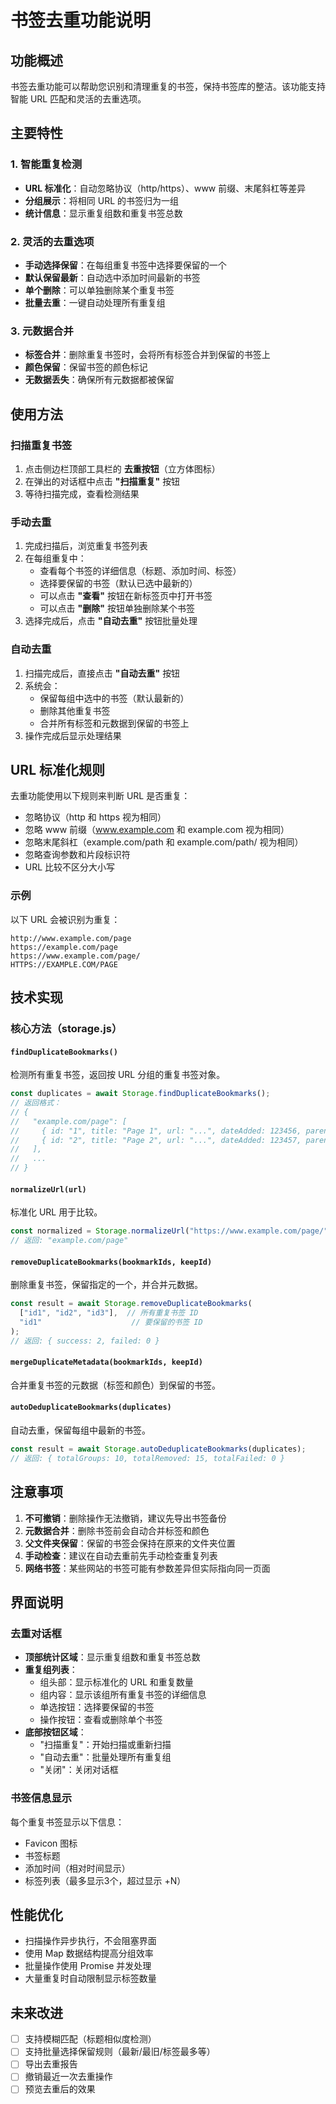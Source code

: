 # 书签去重功能说明

## 功能概述

书签去重功能可以帮助您识别和清理重复的书签，保持书签库的整洁。该功能支持智能 URL 匹配和灵活的去重选项。

## 主要特性

### 1. 智能重复检测
- **URL 标准化**：自动忽略协议（http/https）、www 前缀、末尾斜杠等差异
- **分组展示**：将相同 URL 的书签归为一组
- **统计信息**：显示重复组数和重复书签总数

### 2. 灵活的去重选项
- **手动选择保留**：在每组重复书签中选择要保留的一个
- **默认保留最新**：自动选中添加时间最新的书签
- **单个删除**：可以单独删除某个重复书签
- **批量去重**：一键自动处理所有重复组

### 3. 元数据合并
- **标签合并**：删除重复书签时，会将所有标签合并到保留的书签上
- **颜色保留**：保留书签的颜色标记
- **无数据丢失**：确保所有元数据都被保留

## 使用方法

### 扫描重复书签

1. 点击侧边栏顶部工具栏的 **去重按钮**（立方体图标）
2. 在弹出的对话框中点击 **"扫描重复"** 按钮
3. 等待扫描完成，查看检测结果

### 手动去重

1. 完成扫描后，浏览重复书签列表
2. 在每组重复中：
   - 查看每个书签的详细信息（标题、添加时间、标签）
   - 选择要保留的书签（默认已选中最新的）
   - 可以点击 **"查看"** 按钮在新标签页中打开书签
   - 可以点击 **"删除"** 按钮单独删除某个书签
3. 选择完成后，点击 **"自动去重"** 按钮批量处理

### 自动去重

1. 扫描完成后，直接点击 **"自动去重"** 按钮
2. 系统会：
   - 保留每组中选中的书签（默认最新的）
   - 删除其他重复书签
   - 合并所有标签和元数据到保留的书签上
3. 操作完成后显示处理结果

## URL 标准化规则

去重功能使用以下规则来判断 URL 是否重复：

- 忽略协议（http 和 https 视为相同）
- 忽略 www 前缀（www.example.com 和 example.com 视为相同）
- 忽略末尾斜杠（example.com/path 和 example.com/path/ 视为相同）
- 忽略查询参数和片段标识符
- URL 比较不区分大小写

### 示例

以下 URL 会被识别为重复：
```
http://www.example.com/page
https://example.com/page
https://www.example.com/page/
HTTPS://EXAMPLE.COM/PAGE
```

## 技术实现

### 核心方法（storage.js）

#### `findDuplicateBookmarks()`
检测所有重复书签，返回按 URL 分组的重复书签对象。

```javascript
const duplicates = await Storage.findDuplicateBookmarks();
// 返回格式：
// {
//   "example.com/page": [
//     { id: "1", title: "Page 1", url: "...", dateAdded: 123456, parentId: "..." },
//     { id: "2", title: "Page 2", url: "...", dateAdded: 123457, parentId: "..." }
//   ],
//   ...
// }
```

#### `normalizeUrl(url)`
标准化 URL 用于比较。

```javascript
const normalized = Storage.normalizeUrl("https://www.example.com/page/");
// 返回: "example.com/page"
```

#### `removeDuplicateBookmarks(bookmarkIds, keepId)`
删除重复书签，保留指定的一个，并合并元数据。

```javascript
const result = await Storage.removeDuplicateBookmarks(
  ["id1", "id2", "id3"],  // 所有重复书签 ID
  "id1"                    // 要保留的书签 ID
);
// 返回: { success: 2, failed: 0 }
```

#### `mergeDuplicateMetadata(bookmarkIds, keepId)`
合并重复书签的元数据（标签和颜色）到保留的书签。

#### `autoDeduplicateBookmarks(duplicates)`
自动去重，保留每组中最新的书签。

```javascript
const result = await Storage.autoDeduplicateBookmarks(duplicates);
// 返回: { totalGroups: 10, totalRemoved: 15, totalFailed: 0 }
```

## 注意事项

1. **不可撤销**：删除操作无法撤销，建议先导出书签备份
2. **元数据合并**：删除书签前会自动合并标签和颜色
3. **父文件夹保留**：保留的书签会保持在原来的文件夹位置
4. **手动检查**：建议在自动去重前先手动检查重复列表
5. **网络书签**：某些网站的书签可能有参数差异但实际指向同一页面

## 界面说明

### 去重对话框

- **顶部统计区域**：显示重复组数和重复书签总数
- **重复组列表**：
  - 组头部：显示标准化的 URL 和重复数量
  - 组内容：显示该组所有重复书签的详细信息
  - 单选按钮：选择要保留的书签
  - 操作按钮：查看或删除单个书签
- **底部按钮区域**：
  - "扫描重复"：开始扫描或重新扫描
  - "自动去重"：批量处理所有重复组
  - "关闭"：关闭对话框

### 书签信息显示

每个重复书签显示以下信息：
- Favicon 图标
- 书签标题
- 添加时间（相对时间显示）
- 标签列表（最多显示3个，超过显示 +N）

## 性能优化

- 扫描操作异步执行，不会阻塞界面
- 使用 Map 数据结构提高分组效率
- 批量操作使用 Promise 并发处理
- 大量重复时自动限制显示标签数量

## 未来改进

- [ ] 支持模糊匹配（标题相似度检测）
- [ ] 支持批量选择保留规则（最新/最旧/标签最多等）
- [ ] 导出去重报告
- [ ] 撤销最近一次去重操作
- [ ] 预览去重后的效果

